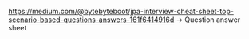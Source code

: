 https://medium.com/@bytebyteboot/jpa-interview-cheat-sheet-top-scenario-based-questions-answers-161f6414916d -> Question answer sheet
